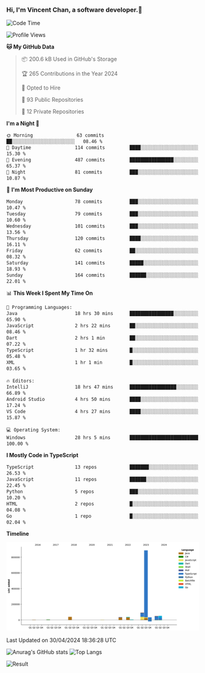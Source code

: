 ### Hi, I'm Vincent Chan, a software developer.👋

<!--
**hkvincent/hkvincent** is a ✨ _special_ ✨ repository because its `README.md` (this file) appears on your GitHub profile.

Here are some ideas to get you started:

- 🔭 I’m currently working on ...
- 🌱 I’m currently learning ...
- 👯 I’m looking to collaborate on ...
- 🤔 I’m looking for help with ...
- 💬 Ask me about ...
- 📫 How to reach me: ...
- 😄 Pronouns: ...
- ⚡ Fun fact: ...
-->
<!--START_SECTION:waka-->
![Code Time](http://img.shields.io/badge/Code%20Time-1%2C089%20hrs%2040%20mins-blue)

![Profile Views](http://img.shields.io/badge/Profile%20Views-5-blue)

**🐱 My GitHub Data** 

> 📦 200.6 kB Used in GitHub's Storage 
 > 
> 🏆 265 Contributions in the Year 2024
 > 
> 💼 Opted to Hire
 > 
> 📜 93 Public Repositories 
 > 
> 🔑 12 Private Repositories 
 > 
**I'm a Night 🦉** 

```text
🌞 Morning                63 commits          ██░░░░░░░░░░░░░░░░░░░░░░░   08.46 % 
🌆 Daytime                114 commits         ████░░░░░░░░░░░░░░░░░░░░░   15.30 % 
🌃 Evening                487 commits         ████████████████░░░░░░░░░   65.37 % 
🌙 Night                  81 commits          ███░░░░░░░░░░░░░░░░░░░░░░   10.87 % 
```
📅 **I'm Most Productive on Sunday** 

```text
Monday                   78 commits          ███░░░░░░░░░░░░░░░░░░░░░░   10.47 % 
Tuesday                  79 commits          ███░░░░░░░░░░░░░░░░░░░░░░   10.60 % 
Wednesday                101 commits         ███░░░░░░░░░░░░░░░░░░░░░░   13.56 % 
Thursday                 120 commits         ████░░░░░░░░░░░░░░░░░░░░░   16.11 % 
Friday                   62 commits          ██░░░░░░░░░░░░░░░░░░░░░░░   08.32 % 
Saturday                 141 commits         █████░░░░░░░░░░░░░░░░░░░░   18.93 % 
Sunday                   164 commits         ██████░░░░░░░░░░░░░░░░░░░   22.01 % 
```


📊 **This Week I Spent My Time On** 

```text
💬 Programming Languages: 
Java                     18 hrs 30 mins      ████████████████░░░░░░░░░   65.90 % 
JavaScript               2 hrs 22 mins       ██░░░░░░░░░░░░░░░░░░░░░░░   08.46 % 
Dart                     2 hrs 1 min         ██░░░░░░░░░░░░░░░░░░░░░░░   07.22 % 
TypeScript               1 hr 32 mins        █░░░░░░░░░░░░░░░░░░░░░░░░   05.48 % 
XML                      1 hr 1 min          █░░░░░░░░░░░░░░░░░░░░░░░░   03.65 % 

🔥 Editors: 
IntelliJ                 18 hrs 47 mins      █████████████████░░░░░░░░   66.89 % 
Android Studio           4 hrs 50 mins       ████░░░░░░░░░░░░░░░░░░░░░   17.24 % 
VS Code                  4 hrs 27 mins       ████░░░░░░░░░░░░░░░░░░░░░   15.87 % 

💻 Operating System: 
Windows                  28 hrs 5 mins       █████████████████████████   100.00 % 
```

**I Mostly Code in TypeScript** 

```text
TypeScript               13 repos            ███████░░░░░░░░░░░░░░░░░░   26.53 % 
JavaScript               11 repos            ██████░░░░░░░░░░░░░░░░░░░   22.45 % 
Python                   5 repos             ███░░░░░░░░░░░░░░░░░░░░░░   10.20 % 
HTML                     2 repos             █░░░░░░░░░░░░░░░░░░░░░░░░   04.08 % 
Go                       1 repo              █░░░░░░░░░░░░░░░░░░░░░░░░   02.04 % 
```



**Timeline**

![Lines of Code chart](https://raw.githubusercontent.com/hkvincent/hkvincent/main/assets/bar_graph.png)


 Last Updated on 30/04/2024 18:36:28 UTC
<!--END_SECTION:waka-->
![Anurag's GitHub stats](https://github-readme-stats.vercel.app/api?username=hkvincent&rank_icon=github&hide=contribs,prs)
![Top Langs](https://github-readme-stats.vercel.app/api/top-langs/?username=hkvincent&layout=compact)

![Result](https://image-keeper.vincentchan.workers.dev/file/eff033ac20714fe72c62b.png)
